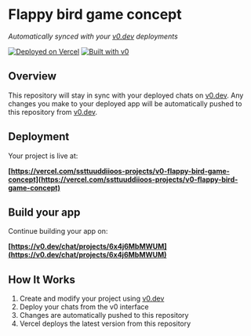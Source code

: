 # Flappy bird game concept

*Automatically synced with your [v0.dev](https://v0.dev) deployments*

[![Deployed on Vercel](https://img.shields.io/badge/Deployed%20on-Vercel-black?style=for-the-badge&logo=vercel)](https://vercel.com/ssttuuddiioos-projects/v0-flappy-bird-game-concept)
[![Built with v0](https://img.shields.io/badge/Built%20with-v0.dev-black?style=for-the-badge)](https://v0.dev/chat/projects/6x4j6MbMWUM)

## Overview

This repository will stay in sync with your deployed chats on [v0.dev](https://v0.dev).
Any changes you make to your deployed app will be automatically pushed to this repository from [v0.dev](https://v0.dev).

## Deployment

Your project is live at:

**[https://vercel.com/ssttuuddiioos-projects/v0-flappy-bird-game-concept](https://vercel.com/ssttuuddiioos-projects/v0-flappy-bird-game-concept)**

## Build your app

Continue building your app on:

**[https://v0.dev/chat/projects/6x4j6MbMWUM](https://v0.dev/chat/projects/6x4j6MbMWUM)**

## How It Works

1. Create and modify your project using [v0.dev](https://v0.dev)
2. Deploy your chats from the v0 interface
3. Changes are automatically pushed to this repository
4. Vercel deploys the latest version from this repository